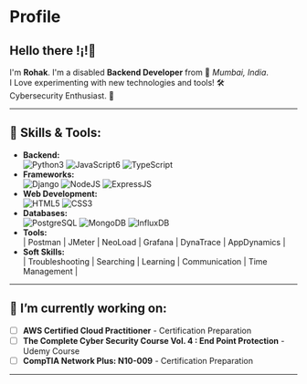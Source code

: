 # Profile

## Hello there !¡!👋

I'm **Rohak**. I'm a disabled **Backend Developer** from 📍 _Mumbai, India_.\
I Love experimenting with new technologies and tools! 🛠️\
Cybersecurity Enthusiast. 🔐

---

## 🔨 Skills \& Tools:

  - __Backend:__ \
  ![Python3](https://img.shields.io/badge/Python-FFD43B?style=for-the-badge&logo=python&logoColor=blue)
  ![JavaScript6](https://img.shields.io/badge/JavaScript-323330?style=for-the-badge&logo=javascript&logoColor=F7DF1E)
  ![TypeScript](https://img.shields.io/badge/TypeScript-007ACC?style=for-the-badge&logo=typescript&logoColor=white)
  - __Frameworks:__ \
  ![Django](https://img.shields.io/badge/Django-092E20?style=for-the-badge&logo=django&logoColor=green)
  ![NodeJS](https://img.shields.io/badge/Node%20js-339933?style=for-the-badge&logo=nodedotjs&logoColor=white)
  ![ExpressJS](https://img.shields.io/badge/Express%20js-000000?style=for-the-badge&logo=express&logoColor=white)
  - __Web Development:__ \
  ![HTML5](https://img.shields.io/badge/HTML5-E34F26?style=for-the-badge&logo=html5&logoColor=white)
  ![CSS3](https://img.shields.io/badge/CSS3-1572B6?style=for-the-badge&logo=css3&logoColor=white)
  - __Databases:__ \
  ![PostgreSQL](https://img.shields.io/badge/PostgreSQL-316192?style=for-the-badge&logo=postgresql&logoColor=white)
  ![MongoDB](https://img.shields.io/badge/MongoDB-4EA94B?style=for-the-badge&logo=mongodb&logoColor=white)
  ![InfluxDB](https://img.shields.io/badge/InfluxDB-22ADF6?style=for-the-badge&logo=InfluxDB&logoColor=white)
  - __Tools:__ \
  | Postman | JMeter | NeoLoad | Grafana | DynaTrace | AppDynamics |
  - __Soft Skills:__ \
  | Troubleshooting | Searching | Learning | Communication | Time Management |

---

## 🌱 I’m currently working on:

  - [ ] __AWS Certified Cloud Practitioner__ - Certification Preparation
  - [ ] __The Complete Cyber Security Course Vol. 4 : End Point Protection__ - Udemy Course
  - [ ] __CompTIA Network Plus: N10-009__ - Certification Preparation

---
<!--
**Rohak-Git-Gud/Rohak-Git-Gud** is a ✨ _special_ ✨ repository because its `README.md` (this file) appears on your GitHub profile.

Here are some ideas to get you started:

- 🔭 I’m currently working on ...
- 🌱 I’m currently learning ...
- 👯 I’m looking to collaborate on ...
- 🤔 I’m looking for help with ...
- 💬 Ask me about ...
- 📫 How to reach me: ...
- 😄 Pronouns: ...
- ⚡ Fun fact: ...
-->
